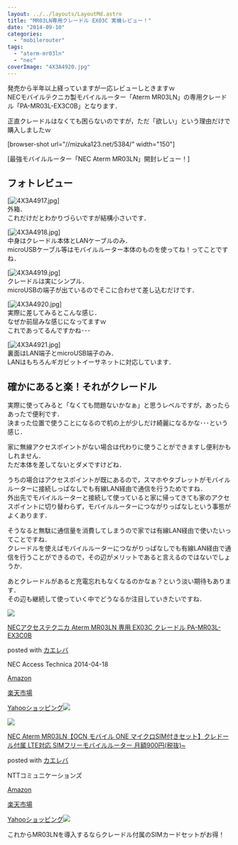 ```yaml
---
layout: ../../layouts/LayoutMd.astro
title: "MR03LN専用クレードル EX03C 実機レビュー！"
date: "2014-09-10"
categories: 
  - "mobilerouter"
tags: 
  - "aterm-mr03ln"
  - "nec"
coverImage: "4X3A4920.jpg"
---
```


発売から半年以上経っていますが一応レビューしときますｗ  
NECモバイルテクニカ製モバイルルーター「Aterm MR03LN」の専用クレードル「PA-MR03L-EX3C0B」となります．

正直クレードルはなくても困らないのですが，ただ「欲しい」という理由だけで購入しましたｗ

\[browser-shot url="//mizuka123.net/5384/" width="150"\]

[最強モバイルルーター「NEC Aterm MR03LN」開封レビュー！]

## フォトレビュー

[![4X3A4917.jpg](/wp/images/14996763979_66f16b93a9_b.jpg)]  
外箱．  
これだけだとわかりづらいですが結構小さいです．

[![4X3A4918.jpg](/wp/images/14996968657_eb41b9f4ac_b.jpg)]  
中身はクレードル本体とLANケーブルのみ．  
microUSBケーブル等はモバイルルーター本体のものを使ってね！ってことですね．

[![4X3A4919.jpg](/wp/images/14996969787_582e720ef8_b.jpg)]  
クレードルは実にシンプル．  
microUSBの端子が出ているのでそこに合わせて差し込むだけです．

[![4X3A4920.jpg](/wp/images/15180520421_8f1039abee_b.jpg)]  
実際に差してみるとこんな感じ．  
なぜか前屈みな感じになってますｗ  
これであってるんですかね･･･

[![4X3A4921.jpg](/wp/images/14996769119_e2dfafb48e_b.jpg)]  
裏面はLAN端子とmicroUSB端子のみ．  
LANはもちろんギガビットイーサネットに対応しています．

## 確かにあると楽！それがクレードル

実際に使ってみると「なくても問題ないかなぁ」と思うレベルですが，あったらあったで便利です．  
決まった位置で使うことになるので机の上が少しだけ綺麗になるかな･･･という感じ．

家に無線アクセスポイントがない場合は代わりに使うことができますし便利かもしれません．  
ただ本体を差してないとダメですけどね．

うちの場合はアクセスポイントが既にあるので，スマホやタブレットがモバイルルーターに接続しっぱなしでも有線LAN経由で通信を行うためですね．  
外出先でモバイルルーターと接続して使っていると家に帰ってきても家のアクセスポイントに切り替わらず，モバイルルーターにつながりっぱなしという事態がよくあります．

そうなると無駄に通信量を消費してしまうので家では有線LAN経由で使いたいってことですね．  
クレードルを使えばモバイルルーターにつながりっぱなしでも有線LAN経由で通信を行うことができるので，その辺がメリットであると言えるのではないでしょうか．

あとクレードルがあると充電忘れもなくなるのかなぁ？という淡い期待もあります．  
その辺も継続して使っていく中でどうなるか注目していきたいですね．

[![](/wp/images/31pE631DLjL._SL160_.jpg)](https://www.amazon.co.jp/exec/obidos/ASIN/B00IIHVMOK/mizuka123-22/ref=nosim/)

[NECアクセステクニカ Aterm MR03LN 専用 EX03C クレードル PA-MR03L-EX3C0B](https://www.amazon.co.jp/exec/obidos/ASIN/B00IIHVMOK/mizuka123-22/ref=nosim/)

posted with [カエレバ](http://kaereba.com)

NEC Access Technica 2014-04-18

[Amazon](http://www.amazon.co.jp/gp/search?keywords=NEC%83A%83N%83Z%83X%83e%83N%83j%83J%20Aterm%20MR03LN%20%90%EA%97p%20EX03C%20%83N%83%8C%81%5B%83h%83%8B%20PA-MR03L-EX3C0B&__mk_ja_JP=%83J%83%5E%83J%83i&tag=mizuka123-22 "アマゾン")

[楽天市場](http://hb.afl.rakuten.co.jp/hgc/032b53ee.4b34c5ee.0f4a541e.f440145e/?pc=http%3A%2F%2Fsearch.rakuten.co.jp%2Fsearch%2Fmall%2FNEC%25E3%2582%25A2%25E3%2582%25AF%25E3%2582%25BB%25E3%2582%25B9%25E3%2583%2586%25E3%2582%25AF%25E3%2583%258B%25E3%2582%25AB%2520Aterm%2520MR03LN%2520%25E5%25B0%2582%25E7%2594%25A8%2520EX03C%2520%25E3%2582%25AF%25E3%2583%25AC%25E3%2583%25BC%25E3%2583%2589%25E3%2583%25AB%2520PA-MR03L-EX3C0B%2F-%2Ff.1-p.1-s.1-sf.0-st.A-v.2%3Fx%3D0%26scid%3Daf_ich_link_urltxt%26m%3Dhttp%3A%2F%2Fm.rakuten.co.jp%2F "楽天市場")

[Yahooショッピング![](//ad.jp.ap.valuecommerce.com/servlet/gifbanner?sid=3066752&pid=881990642)](//ck.jp.ap.valuecommerce.com/servlet/referral?sid=3066752&pid=881990642&vc_url=http%3A%2F%2Fshopping.search.yahoo.co.jp%2Fsearch%3FuIv%3Don%26ei%3DUTF-8%26tab_ex%3Dcommerce%26slider%3D0%26va%3DNEC%25E3%2582%25A2%25E3%2582%25AF%25E3%2582%25BB%25E3%2582%25B9%25E3%2583%2586%25E3%2582%25AF%25E3%2583%258B%25E3%2582%25AB%2520Aterm%2520MR03LN%2520%25E5%25B0%2582%25E7%2594%25A8%2520EX03C%2520%25E3%2582%25AF%25E3%2583%25AC%25E3%2583%25BC%25E3%2583%2589%25E3%2583%25AB%2520PA-MR03L-EX3C0B "Yahooショッピング")

[![](/wp/images/51LsRuTi7QL._SL160_.jpg)](https://www.amazon.co.jp/exec/obidos/ASIN/B00KB1FLUC/mizuka123-22/ref=nosim/)

[NEC Aterm MR03LN【OCN モバイル ONE マイクロSIM付きセット】クレドール付属 LTE対応 SIMフリーモバイルルーター 月額900円(税抜)~](https://www.amazon.co.jp/exec/obidos/ASIN/B00KB1FLUC/mizuka123-22/ref=nosim/)

posted with [カエレバ](http://kaereba.com)

NTTコミュニケーションズ

[Amazon](http://www.amazon.co.jp/gp/search?keywords=NEC%20Aterm%20MR03LN%81yOCN%20%83%82%83o%83C%83%8B%20ONE%20%83%7D%83C%83N%83%8DSIM%95t%82%AB%83Z%83b%83g%81z%83N%83%8C%83h%81%5B%83%8B%95t%91%AE%20LTE%91%CE%89%9E%20SIM%83t%83%8A%81%5B%83%82%83o%83C%83%8B%83%8B%81%5B%83%5E%81%5B%20%8C%8E%8Az900%89~%28%90%C5%94%B2%29~&__mk_ja_JP=%83J%83%5E%83J%83i&tag=mizuka123-22 "アマゾン")

[楽天市場](http://hb.afl.rakuten.co.jp/hgc/032b53ee.4b34c5ee.0f4a541e.f440145e/?pc=http%3A%2F%2Fsearch.rakuten.co.jp%2Fsearch%2Fmall%2FNEC%2520Aterm%2520MR03LN%25E3%2580%2590OCN%2520%25E3%2583%25A2%25E3%2583%2590%25E3%2582%25A4%25E3%2583%25AB%2520ONE%2520%25E3%2583%259E%25E3%2582%25A4%25E3%2582%25AF%25E3%2583%25ADSIM%25E4%25BB%2598%25E3%2581%258D%25E3%2582%25BB%25E3%2583%2583%25E3%2583%2588%25E3%2580%2591%25E3%2582%25AF%25E3%2583%25AC%25E3%2583%2589%25E3%2583%25BC%25E3%2583%25AB%25E4%25BB%2598%25E5%25B1%259E%2520LTE%25E5%25AF%25BE%25E5%25BF%259C%2520SIM%25E3%2583%2595%25E3%2583%25AA%25E3%2583%25BC%25E3%2583%25A2%25E3%2583%2590%25E3%2582%25A4%25E3%2583%25AB%25E3%2583%25AB%25E3%2583%25BC%25E3%2582%25BF%25E3%2583%25BC%2520%25E6%259C%2588%25E9%25A1%258D900%25E5%2586%2586%2528%25E7%25A8%258E%25E6%258A%259C%2529~%2F-%2Ff.1-p.1-s.1-sf.0-st.A-v.2%3Fx%3D0%26scid%3Daf_ich_link_urltxt%26m%3Dhttp%3A%2F%2Fm.rakuten.co.jp%2F "楽天市場")

[Yahooショッピング![](//ad.jp.ap.valuecommerce.com/servlet/gifbanner?sid=3066752&pid=881990642)](//ck.jp.ap.valuecommerce.com/servlet/referral?sid=3066752&pid=881990642&vc_url=http%3A%2F%2Fshopping.search.yahoo.co.jp%2Fsearch%3FuIv%3Don%26ei%3DUTF-8%26tab_ex%3Dcommerce%26slider%3D0%26va%3DNEC%2520Aterm%2520MR03LN%25E3%2580%2590OCN%2520%25E3%2583%25A2%25E3%2583%2590%25E3%2582%25A4%25E3%2583%25AB%2520ONE%2520%25E3%2583%259E%25E3%2582%25A4%25E3%2582%25AF%25E3%2583%25ADSIM%25E4%25BB%2598%25E3%2581%258D%25E3%2582%25BB%25E3%2583%2583%25E3%2583%2588%25E3%2580%2591%25E3%2582%25AF%25E3%2583%25AC%25E3%2583%2589%25E3%2583%25BC%25E3%2583%25AB%25E4%25BB%2598%25E5%25B1%259E%2520LTE%25E5%25AF%25BE%25E5%25BF%259C%2520SIM%25E3%2583%2595%25E3%2583%25AA%25E3%2583%25BC%25E3%2583%25A2%25E3%2583%2590%25E3%2582%25A4%25E3%2583%25AB%25E3%2583%25AB%25E3%2583%25BC%25E3%2582%25BF%25E3%2583%25BC%2520%25E6%259C%2588%25E9%25A1%258D900%25E5%2586%2586%2528%25E7%25A8%258E%25E6%258A%259C%2529~ "Yahooショッピング")

これからMR03LNを導入するならクレードル付属のSIMカードセットがお得！
